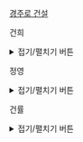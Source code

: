 <a href = 'https://programmers.co.kr/learn/courses/30/lessons/67259'> 경주로 건설 </a>


건희
<details>
<summary>접기/펼치기 버튼</summary>
	
</details>
    
정영
<details>
<summary>접기/펼치기 버튼</summary>


</details>
    
건률
<details>
<summary>접기/펼치기 버튼</summary>

``` python

테스트 11 〉	통과 (274.80ms, 11MB)

class point:
    def __init__(self,x,y,direct,value):
        self.x = x
        self.y = y
        self.direct = direct
        self.value = value
    
def solution(board):
    direct = [[0,-1],[0,1],[1,0],[-1,0]]
    answer = 0

    queue = []
    queue.append(point(0,0,-1,0))
    
    while queue:
        current = queue.pop(0)
        if current.y < 0 or current.y >= len(board): continue
        if current.x < 0 or current.x >= len(board[0]): continue
        if board[current.y][current.x] == 1: continue
        if (board[current.y][current.x] != 0 and 
            board[current.y][current.x] < current.value): continue
            
        board[current.y][current.x] = current.value
        for i in range(0,len(direct)):
            corner = (i != current.direct and current.direct != -1)
            newValue = current.value+100 + (500 if corner else 0)
            nextX = current.x+direct[i][0]
            nextY = current.y+direct[i][1]
            queue.append(point(
                nextX,nextY,i,newValue
            ))
    
    # for col in board:
    #     for row in col:
    #         print(str(row).rjust(4,' '),end = ' ')
    #     print()
    
    answer = board[-1][-1]
    return answer


```
  
</details>
